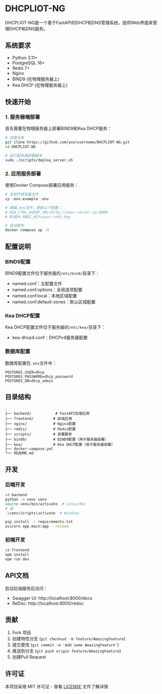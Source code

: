 # DHCPLIOT-NG

DHCPLIOT-NG是一个基于FastAPI的DHCP和DNS管理系统，提供Web界面来管理DHCP和DNS服务。

## 系统要求

- Python 3.11+
- PostgreSQL 16+
- Redis 7+
- Nginx
- BIND9 (在物理服务器上)
- Kea DHCP (在物理服务器上)

## 快速开始

### 1. 服务器端部署

首先需要在物理服务器上部署BIND9和Kea DHCP服务：

```bash
# 克隆仓库
git clone https://github.com/yourusername/DHCPLIOT-NG.git
cd DHCPLIOT-NG

# 运行服务器部署脚本
sudo ./scripts/deploy_server.sh
```

### 2. 应用服务部署

使用Docker Compose部署应用服务：

```bash
# 复制环境变量文件
cp .env.example .env

# 编辑.env文件，更新以下配置：
# KEA_CTRL_AGENT_URL=http://your-server-ip:8000
# BIND9_RNDC_KEY=your-rndc-key

# 启动服务
docker compose up -d
```

## 配置说明

### BIND9配置

BIND9配置文件位于服务器的`/etc/bind/`目录下：
- named.conf：主配置文件
- named.conf.options：全局选项配置
- named.conf.local：本地区域配置
- named.conf.default-zones：默认区域配置

### Kea DHCP配置

Kea DHCP配置文件位于服务器的`/etc/kea/`目录下：
- kea-dhcp4.conf：DHCPv4服务器配置

### 数据库配置

数据库配置在`.env`文件中：
```
POSTGRES_USER=dhcp
POSTGRES_PASSWORD=dhcp_password
POSTGRES_DB=dhcp_admin
```

## 目录结构

```
.
├── backend/           # FastAPI后端应用
├── frontend/         # 前端应用
├── nginx/            # Nginx配置
├── redis/            # Redis配置
├── scripts/          # 部署脚本
├── bind9/            # BIND9配置（用于服务器部署）
├── kea/              # Kea DHCP配置（用于服务器部署）
├── docker-compose.yml
└── README.md
```

## 开发

### 后端开发

```bash
cd backend
python -m venv venv
source venv/bin/activate  # Linux/Mac
# 或
.\venv\Scripts\activate  # Windows

pip install -r requirements.txt
uvicorn app.main:app --reload
```

### 前端开发

```bash
cd frontend
npm install
npm run dev
```

## API文档

启动后端服务后访问：
- Swagger UI: http://localhost:8000/docs
- ReDoc: http://localhost:8000/redoc

## 贡献

1. Fork 项目
2. 创建特性分支 (`git checkout -b feature/AmazingFeature`)
3. 提交更改 (`git commit -m 'Add some AmazingFeature'`)
4. 推送到分支 (`git push origin feature/AmazingFeature`)
5. 创建Pull Request

## 许可证

本项目采用 MIT 许可证 - 查看 [LICENSE](LICENSE) 文件了解详情

